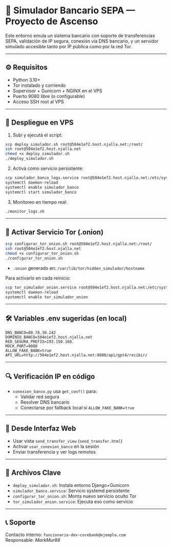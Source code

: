 # 💸 Simulador Bancario SEPA — Proyecto de Ascenso

Este entorno emula un sistema bancario con soporte de transferencias SEPA, validación de IP segura, conexión vía DNS bancario, y un servidor simulado accesible tanto por IP pública como por la red Tor.

---

## ⚙️ Requisitos

- Python 3.10+
- Tor instalado y corriendo
- Supervisor + Gunicorn + NGINX en el VPS
- Puerto 9080 libre (o configurable)
- Acceso SSH root al VPS

---

## 🚀 Despliegue en VPS

1. Subí y ejecutá el script:
```bash
scp deploy_simulador.sh root@504e1ef2.host.njalla.net:/root/
ssh root@504e1ef2.host.njalla.net
chmod +x deploy_simulador.sh
./deploy_simulador.sh
```

2. Activá como servicio persistente:
```bash
scp simulador_banco_logs.service root@504e1ef2.host.njalla.net:/etc/systemd/system/simulador_banco.service
systemctl daemon-reload
systemctl enable simulador_banco
systemctl start simulador_banco
```

3. Monitoreo en tiempo real:
```bash
./monitor_logs.sh
```

---

## 🧅 Activar Servicio Tor (.onion)

```bash
scp configurar_tor_onion.sh root@504e1ef2.host.njalla.net:/root/
ssh root@504e1ef2.host.njalla.net
chmod +x configurar_tor_onion.sh
./configurar_tor_onion.sh
```

- `.onion` generado en: `/var/lib/tor/hidden_simulador/hostname`

Para activarlo en cada reinicio:
```bash
scp tor_simulador_onion.service root@504e1ef2.host.njalla.net:/etc/systemd/system/
systemctl daemon-reload
systemctl enable tor_simulador_onion
```

---

## 🛠️ Variables .env sugeridas (en local)

```env
DNS_BANCO=80.78.30.242
DOMINIO_BANCO=504e1ef2.host.njalla.net
RED_SEGURA_PREFIX=193.150.168.
MOCK_PORT=9080
ALLOW_FAKE_BANK=true
API_URL=http://504e1ef2.host.njalla.net:9080/api/gpt4/recibir/
```

---

## 🔍 Verificación IP en código

- `conexion_banco.py` usa `get_conf()` para:
  - Validar red segura
  - Resolver DNS bancario
  - Conectarse por fallback local si `ALLOW_FAKE_BANK=true`

---

## 🧪 Desde Interfaz Web

- Usar vista `send_transfer_view` (`send_transfer.html`)
- Activar `usar_conexion_banco` en la sesión
- Enviar transferencia y ver logs remotos

---

## 📂 Archivos Clave

- `deploy_simulador.sh`: Instala entorno Django+Gunicorn
- `simulador_banco.service`: Servicio systemd persistente
- `configurar_tor_onion.sh`: Monta nuevo servicio oculto Tor
- `tor_simulador_onion.service`: Ejecuta eso como servicio

---

## 📞 Soporte

Contacto interno: `funcionario-dev-corebank@ejemplo.com`  
Responsable: _MarkMur88_
